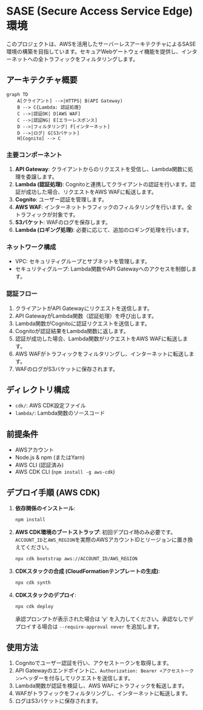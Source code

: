 # SASE (Secure Access Service Edge) 環境

このプロジェクトは、AWSを活用したサーバーレスアーキテクチャによるSASE環境の構築を目指しています。セキュアWebゲートウェイ機能を提供し、インターネットへの全トラフィックをフィルタリングします。

## アーキテクチャ概要

```mermaid
graph TD
    A[クライアント] -->|HTTPS| B(API Gateway)
    B --> C{Lambda: 認証処理}
    C -->|認証OK| D[AWS WAF]
    C -->|認証NG| E[エラーレスポンス]
    D -->|フィルタリング| F[インターネット]
    D -->|ログ| G[S3バケット]
    H[Cognito] --> C
```

### 主要コンポーネント

1.  **API Gateway**: クライアントからのリクエストを受信し、Lambda関数に処理を委譲します。
2.  **Lambda (認証処理)**: Cognitoと連携してクライアントの認証を行います。認証が成功した場合、リクエストをAWS WAFに転送します。
3.  **Cognito**: ユーザー認証を管理します。
4.  **AWS WAF**: インターネットトラフィックのフィルタリングを行います。全トラフィックが対象です。
5.  **S3バケット**: WAFのログを保存します。
6.  **Lambda (ロギング処理)**: 必要に応じて、追加のロギング処理を行います。

### ネットワーク構成

*   VPC: セキュリティグループとサブネットを管理します。
*   セキュリティグループ: Lambda関数やAPI Gatewayへのアクセスを制御します。

### 認証フロー

1.  クライアントがAPI Gatewayにリクエストを送信します。
2.  API GatewayがLambda関数（認証処理）を呼び出します。
3.  Lambda関数がCognitoに認証リクエストを送信します。
4.  Cognitoが認証結果をLambda関数に返します。
5.  認証が成功した場合、Lambda関数がリクエストをAWS WAFに転送します。
6.  AWS WAFがトラフィックをフィルタリングし、インターネットに転送します。
7.  WAFのログがS3バケットに保存されます。

## ディレクトリ構成

*   `cdk/`: AWS CDK設定ファイル
*   `lambda/`: Lambda関数のソースコード

## 前提条件

*   AWSアカウント
*   Node.js & npm (またはYarn)
*   AWS CLI (認証済み)
*   AWS CDK CLI (`npm install -g aws-cdk`)

## デプロイ手順 (AWS CDK)

1.  **依存関係のインストール**:
    ```bash
    npm install
    ```

2.  **AWS CDK環境のブートストラップ**:
    初回デプロイ時のみ必要です。`ACCOUNT_ID`と`AWS_REGION`を実際のAWSアカウントIDとリージョンに置き換えてください。
    ```bash
    npx cdk bootstrap aws://ACCOUNT_ID/AWS_REGION
    ```

3.  **CDKスタックの合成 (CloudFormationテンプレートの生成)**:
    ```bash
    npx cdk synth
    ```

4.  **CDKスタックのデプロイ**:
    ```bash
    npx cdk deploy
    ```
    承認プロンプトが表示された場合は 'y' を入力してください。承認なしでデプロイする場合は `--require-approval never` を追加します。

## 使用方法

1.  Cognitoでユーザー認証を行い、アクセストークンを取得します。
2.  API Gatewayのエンドポイントに、`Authorization: Bearer <アクセストークン>`ヘッダーを付与してリクエストを送信します。
3.  Lambda関数が認証を検証し、AWS WAFにトラフィックを転送します。
4.  WAFがトラフィックをフィルタリングし、インターネットに転送します。
5.  ログはS3バケットに保存されます。
